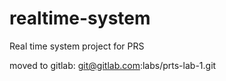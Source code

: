 realtime-system
===============

Real time system project for PRS

moved to gitlab: git@gitlab.com:labs/prts-lab-1.git
